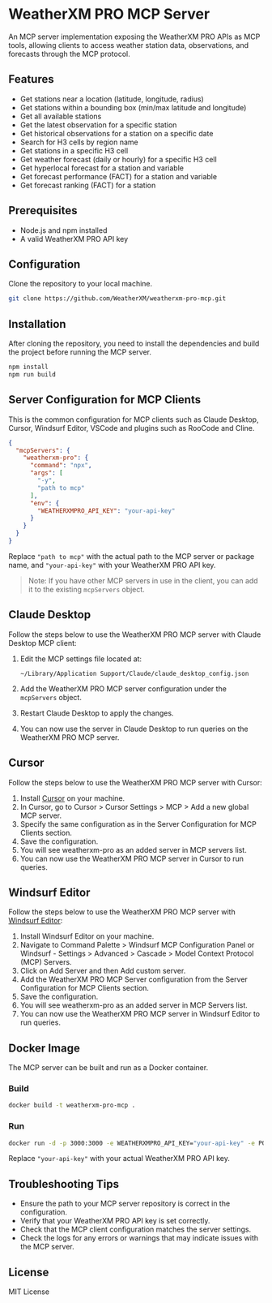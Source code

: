 # WeatherXM PRO MCP Server

An MCP server implementation exposing the WeatherXM PRO APIs as MCP tools, allowing clients to access weather station data, observations, and forecasts through the MCP protocol.

## Features

- Get stations near a location (latitude, longitude, radius)
- Get stations within a bounding box (min/max latitude and longitude)
- Get all available stations
- Get the latest observation for a specific station
- Get historical observations for a station on a specific date
- Search for H3 cells by region name
- Get stations in a specific H3 cell
- Get weather forecast (daily or hourly) for a specific H3 cell
- Get hyperlocal forecast for a station and variable
- Get forecast performance (FACT) for a station and variable
- Get forecast ranking (FACT) for a station

## Prerequisites

- Node.js and npm installed
- A valid WeatherXM PRO API key

## Configuration

Clone the repository to your local machine.

```bash
git clone https://github.com/WeatherXM/weatherxm-pro-mcp.git
```

## Installation

After cloning the repository, you need to install the dependencies and build the project before running the MCP server.

```bash
npm install
npm run build
```

## Server Configuration for MCP Clients

This is the common configuration for MCP clients such as Claude Desktop, Cursor, Windsurf Editor, VSCode and plugins such as RooCode and Cline.

```json
{
  "mcpServers": {
    "weatherxm-pro": {
      "command": "npx",
      "args": [
        "-y",
        "path to mcp"
      ],
      "env": {
        "WEATHERXMPRO_API_KEY": "your-api-key"
      }
    }
  }
}
```

Replace `"path to mcp"` with the actual path to the MCP server or package name, and `"your-api-key"` with your WeatherXM PRO API key.
> Note: If you have other MCP servers in use in the client, you can add it to the existing `mcpServers` object.

## Claude Desktop

Follow the steps below to use the WeatherXM PRO MCP server with Claude Desktop MCP client:

1. Edit the MCP settings file located at:

   ```
   ~/Library/Application Support/Claude/claude_desktop_config.json
   ```

2. Add the WeatherXM PRO MCP server configuration under the `mcpServers` object.
3. Restart Claude Desktop to apply the changes.
4. You can now use the server in Claude Desktop to run queries on the WeatherXM PRO MCP server.

## Cursor

Follow the steps below to use the WeatherXM PRO MCP server with Cursor:

1. Install [Cursor](https://cursor.sh/) on your machine.
2. In Cursor, go to Cursor > Cursor Settings > MCP > Add a new global MCP server.
3. Specify the same configuration as in the Server Configuration for MCP Clients section.
4. Save the configuration.
5. You will see weatherxm-pro as an added server in MCP servers list.
6. You can now use the WeatherXM PRO MCP server in Cursor to run queries.

## Windsurf Editor

Follow the steps below to use the WeatherXM PRO MCP server with [Windsurf Editor](https://windsurf.com/):

1. Install Windsurf Editor on your machine.
2. Navigate to Command Palette > Windsurf MCP Configuration Panel or Windsurf - Settings > Advanced > Cascade > Model Context Protocol (MCP) Servers.
3. Click on Add Server and then Add custom server.
4. Add the WeatherXM PRO MCP Server configuration from the Server Configuration for MCP Clients section.
5. Save the configuration.
6. You will see weatherxm-pro as an added server in MCP Servers list.
7. You can now use the WeatherXM PRO MCP server in Windsurf Editor to run queries.

## Docker Image

The MCP server can be built and run as a Docker container.

### Build

```bash
docker build -t weatherxm-pro-mcp .
```

### Run

```bash
docker run -d -p 3000:3000 -e WEATHERXMPRO_API_KEY="your-api-key" -e PORT=3000 weatherxm-pro-mcp
```

Replace `"your-api-key"` with your actual WeatherXM PRO API key.

## Troubleshooting Tips

- Ensure the path to your MCP server repository is correct in the configuration.
- Verify that your WeatherXM PRO API key is set correctly.
- Check that the MCP client configuration matches the server settings.
- Check the logs for any errors or warnings that may indicate issues with the MCP server.

## License

MIT License
